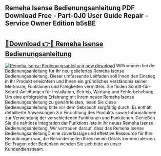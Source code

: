## Remeha Isense Bedienungsanleitung PDF Download Free - Part-0J0 User Guide Repair - Service Owner Edition b5sBE

# <h2><a href="http://df641ox.blite.top/?on=Remeha+Isense+Bedienungsanleitung">🔗Download 👉🔴 Remeha Isense Bedienungsanleitung</a></h2>

[![Remeha Isense Bedienungsanleitung new download](https://i.imgur.com/lujVjoI.png)](http://df641ox.blite.top/?on=Remeha+Isense+Bedienungsanleitung)
Willkommen bei der Bedienungsanleitung für Ihr neu geliefertes Remeha Isense Bedienungsanleitung. Dieser umfassende Leitfaden soll Ihnen den Einstieg in Ihr Produkt erleichtern und Ihnen ein gründliches Verständnis seiner Merkmale, Funktionen und Fähigkeiten vermitteln. Sie finden Schritt-für-Schritt-Anleitungen für Installation, Betrieb, Wartung und Fehlerbehebung. Um eine erfolgreiche Erfahrung mit Ihrem neuen Remeha Isense Bedienungsanleitung zu gewährleisten, lesen Sie diese Bedienungsanleitung bitte vor dem Gebrauch sorgfältig durch. Es enthält detaillierte Anweisungen zur Einrichtung des Produkts sowie Informationen zur Verwendung der verschiedenen Funktionen und Funktionen. Genießen Sie die nahtlose Integration der Funktionsliste in Ihr neues Remeha Isense Bedienungsanleitung. Wir vertrauen darauf, dass das Remeha Isense BedienungsanleitungD eine zuverlässige und effektive Ressource für Ihre Bemühungen war, die Besonderheiten Ihres neuen Geräts kennenzulernen. Bei Fragen oder Bedenken wenden Sie sich bitte an unser Kundendienstteam.
